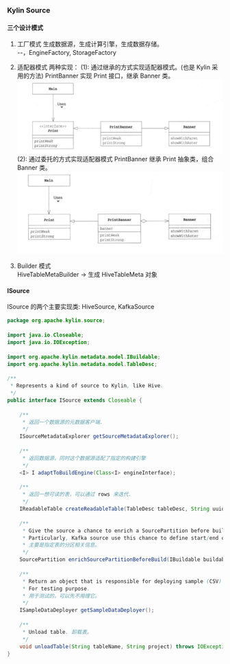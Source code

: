 ### Kylin Source

#### 三个设计模式
1. 工厂模式
生成数据源，生成计算引擎，生成数据存储。  
--，EngineFactory, StorageFactory

2. 适配器模式
两种实现：
(1): 通过继承的方式实现适配器模式。(也是 Kylin 采用的方法)
PrintBanner 实现 Print 接口，继承 Banner 类。
![extends](../imgs/adapter_extend.png)
(2): 通过委托的方式实现适配器模式
PrintBanner 继承 Print 抽象类，组合 Banner 类。
![extends](../imgs/adapter_delegation.png)

3. Builder 模式  
  HiveTableMetaBuilder -> 生成 HiveTableMeta 对象

#### ISource
ISource 的两个主要实现类:  HiveSource, KafkaSource

```JAVA
package org.apache.kylin.source;

import java.io.Closeable;
import java.io.IOException;

import org.apache.kylin.metadata.model.IBuildable;
import org.apache.kylin.metadata.model.TableDesc;

/**
 * Represents a kind of source to Kylin, like Hive.
 */
public interface ISource extends Closeable {

    /** 
     * 返回一个数据源的元数据客户端.
     */
    ISourceMetadataExplorer getSourceMetadataExplorer();

    /**
     * 返回数据源，同时这个数据源适配了指定的构建引擎
     */
    <I> I adaptToBuildEngine(Class<I> engineInterface);

    /**
     * 返回一想可读的表，可以通过 rows 来迭代.
     */
    IReadableTable createReadableTable(TableDesc tableDesc, String uuid);

    /**
     * Give the source a chance to enrich a SourcePartition before build start.
     * Particularly, Kafka source use this chance to define start/end offsets within each partition.
     * 主要是指定表的分区相关信息。
     */
    SourcePartition enrichSourcePartitionBeforeBuild(IBuildable buildable, SourcePartition srcPartition);

    /**
     * Return an object that is responsible for deploying sample (CSV) data to the source database.
     * For testing purpose.
     * 用于测试的，可以先不用理它。
     */
    ISampleDataDeployer getSampleDataDeployer();

    /**
     * Unload table. 卸载表。
     */
    void unloadTable(String tableName, String project) throws IOException;
}
```

